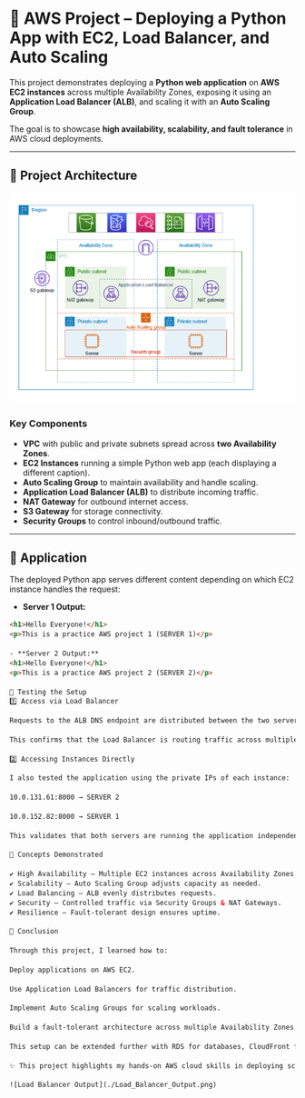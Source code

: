 # 🚀 AWS Project – Deploying a Python App with EC2, Load Balancer, and Auto Scaling  

This project demonstrates deploying a **Python web application** on **AWS EC2 instances** across multiple Availability Zones, exposing it using an **Application Load Balancer (ALB)**, and scaling it with an **Auto Scaling Group**.  

The goal is to showcase **high availability, scalability, and fault tolerance** in AWS cloud deployments.  

---

## 📌 Project Architecture  

![Architecture Diagram](./Architecture_Diagram.png)

### Key Components  
- **VPC** with public and private subnets spread across **two Availability Zones**.  
- **EC2 Instances** running a simple Python web app (each displaying a different caption).  
- **Auto Scaling Group** to maintain availability and handle scaling.  
- **Application Load Balancer (ALB)** to distribute incoming traffic.  
- **NAT Gateway** for outbound internet access.  
- **S3 Gateway** for storage connectivity.  
- **Security Groups** to control inbound/outbound traffic.  

---

## 📌 Application  

The deployed Python app serves different content depending on which EC2 instance handles the request:  

- **Server 1 Output:**  
```html
<h1>Hello Everyone!</h1>
<p>This is a practice AWS project 1 (SERVER 1)</p>

- **Server 2 Output:** 
<h1>Hello Everyone!</h1>
<p>This is a practice AWS project 2 (SERVER 2)</p>

📌 Testing the Setup
1️⃣ Access via Load Balancer

Requests to the ALB DNS endpoint are distributed between the two servers:

This confirms that the Load Balancer is routing traffic across multiple EC2 instances.

2️⃣ Accessing Instances Directly

I also tested the application using the private IPs of each instance:

10.0.131.61:8000 → SERVER 2

10.0.152.82:8000 → SERVER 1

This validates that both servers are running the application independently.

📌 Concepts Demonstrated

✔️ High Availability – Multiple EC2 instances across Availability Zones.
✔️ Scalability – Auto Scaling Group adjusts capacity as needed.
✔️ Load Balancing – ALB evenly distributes requests.
✔️ Security – Controlled traffic via Security Groups & NAT Gateways.
✔️ Resilience – Fault-tolerant design ensures uptime.

📌 Conclusion

Through this project, I learned how to:

Deploy applications on AWS EC2.

Use Application Load Balancers for traffic distribution.

Implement Auto Scaling Groups for scaling workloads.

Build a fault-tolerant architecture across multiple Availability Zones.

This setup can be extended further with RDS for databases, CloudFront for content delivery, or ECS/EKS for containerization.

✨ This project highlights my hands-on AWS cloud skills in deploying scalable, secure, and highly available applications.

![Load Balancer Output](./Load_Balancer_Output.png)
